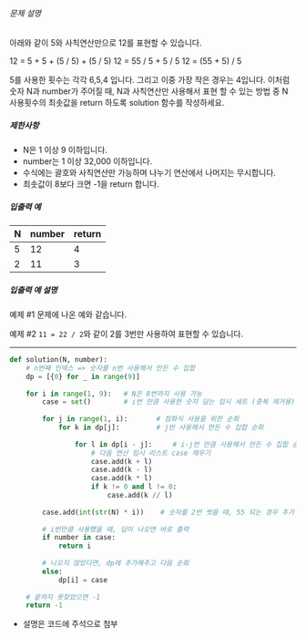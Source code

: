 ###### 문제 설명

아래와 같이 5와 사칙연산만으로 12를 표현할 수 있습니다.

12 = 5 + 5 + (5 / 5) + (5 / 5)
12 = 55 / 5 + 5 / 5
12 = (55 + 5) / 5

5를 사용한 횟수는 각각 6,5,4 입니다. 그리고 이중 가장 작은 경우는 4입니다.
이처럼 숫자 N과 number가 주어질 때, N과 사칙연산만 사용해서 표현 할 수 있는 방법 중 N 사용횟수의 최솟값을 return 하도록 solution 함수를 작성하세요.

##### 제한사항

- N은 1 이상 9 이하입니다.
- number는 1 이상 32,000 이하입니다.
- 수식에는 괄호와 사칙연산만 가능하며 나누기 연산에서 나머지는 무시합니다.
- 최솟값이 8보다 크면 -1을 return 합니다.

##### 입출력 예

| N    | number | return |
| ---- | ------ | ------ |
| 5    | 12     | 4      |
| 2    | 11     | 3      |

##### 입출력 예 설명

예제 #1
문제에 나온 예와 같습니다.

예제 #2
`11 = 22 / 2`와 같이 2를 3번만 사용하여 표현할 수 있습니다.



---

```python
def solution(N, number):
    # n번째 인덱스 => 숫자를 n번 사용해서 만든 수 집합
    dp = [{0} for _ in range(9)]
    
    for i in range(1, 9):   # N은 8번까지 사용 가능
        case = set()        # i번 만큼 사용한 숫자 담는 임시 세트 (중복 제거용)
        
        for j in range(1, i):       # 점화식 사용을 위한 순회
            for k in dp[j]:         # j번 사용해서 만든 수 집합 순회
                
                for l in dp[i - j]:     # i-j번 만큼 사용해서 만든 수 집합 순회
                    # 다음 연산 임시 리스트 case 채우기
                    case.add(k + l)
                    case.add(k - l)
                    case.add(k * l)
                    if k != 0 and l != 0:
                        case.add(k // l)
        
        case.add(int(str(N) * i))    # 숫자를 2번 썻을 때, 55 되는 경우 추가
        
        # i번만큼 사용했을 때, 답이 나오면 바로 출력
        if number in case:
            return i
        
        # 나오지 않았다면, dp에 추가해주고 다음 순회
        else:
            dp[i] = case
    
    # 끝까지 못찾았으면 -1
    return -1
```

- 설명은 코드에 주석으로 첨부